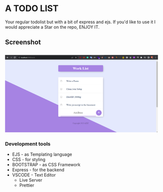 # A TODO LIST

Your regular todolist but with a bit of express and ejs. If you'd like to use it I would appreciate a Star on the repo, ENJOY IT.

## Screenshot

![Screenshot](./screenshots/Screenshot.png)
---
### Development tools

- EJS - as Templating language
- CSS - for styling
- BOOTSTRAP - as CSS Framework
- Express - for the backend
- VSCODE - Text Editor
  - Live Server
  - Prettier
